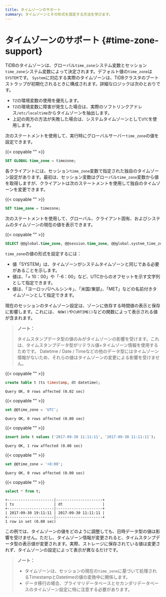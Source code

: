 ```yaml
---
title: タイムゾーンのサポート
summary: タイムゾーンとその形式を設定する方法を学びます。
---
```


# タイムゾーンのサポート {#time-zone-support}

TiDBのタイムゾーンは、グローバル`time_zone`システム変数とセッション`time_zone`システム変数によって決定されます。デフォルト値の`time_zone`は`SYSTEM`です。 `System`に対応する実際のタイムゾーンは、TiDBクラスタのブートストラップが初期化されるときに構成されます。詳細なロジックは次のとおりです。

-   `TZ`の環境変数の使用を優先します。
-   `TZ`の環境変数に障害が発生した場合は、実際のソフトリンクアドレス`/etc/localtime`からタイムゾーンを抽出します。
-   上記の両方の方法が失敗した場合は、システムタイムゾーンとして`UTC`を使用します。

次のステートメントを使用して、実行時にグローバルサーバー`time_zone`の値を設定できます。

{{< copyable "" >}}

```sql
SET GLOBAL time_zone = timezone;
```

各クライアントには、セッション`time_zone`変数で指定された独自のタイムゾーン設定があります。最初は、セッション変数はグローバル`time_zone`変数から値を取得しますが、クライアントは次のステートメントを使用して独自のタイムゾーンを変更できます。

{{< copyable "" >}}

```sql
SET time_zone = timezone;
```

次のステートメントを使用して、グローバル、クライアント固有、およびシステムのタイムゾーンの現在の値を表示できます。

{{< copyable "" >}}

```sql
SELECT @@global.time_zone, @@session.time_zone, @@global.system_time_zone;
```

`time_zone`の値の形式を設定するには：

-   値「SYSTEM」は、タイムゾーンがシステムタイムゾーンと同じである必要があることを示します。
-   値は、「+ 10：00」や「-6：00」など、UTCからのオフセットを示す文字列として指定できます。
-   値は、「ヨーロッパ/ヘルシンキ」、「米国/東部」、「MET」などの名前付きタイムゾーンとして指定できます。

現在のセッションのタイムゾーン設定は、ゾーンに依存する時間値の表示と保存に影響します。これには、 `NOW()`や`CURTIME()`などの関数によって表示される値が含まれます。

> **ノート：**
>
> タイムスタンプデータ型の値のみがタイムゾーンの影響を受けます。これは、タイムスタンプデータ型がリテラル値+タイムゾーン情報を使用するためです。 Datetime / Date / Timeなどの他のデータ型にはタイムゾーン情報がないため、それらの値はタイムゾーンの変更による影響を受けません。

{{< copyable "" >}}

```sql
create table t (ts timestamp, dt datetime);
```

```
Query OK, 0 rows affected (0.02 sec)
```

{{< copyable "" >}}

```sql
set @@time_zone = 'UTC';
```

```
Query OK, 0 rows affected (0.00 sec)
```

{{< copyable "" >}}

```sql
insert into t values ('2017-09-30 11:11:11', '2017-09-30 11:11:11');
```

```
Query OK, 1 row affected (0.00 sec)
```

{{< copyable "" >}}

```sql
set @@time_zone = '+8:00';
```

```
Query OK, 0 rows affected (0.00 sec)
```

{{< copyable "" >}}

```sql
select * from t;
```

```
+---------------------|---------------------+
| ts                  | dt                  |
+---------------------|---------------------+
| 2017-09-30 19:11:11 | 2017-09-30 11:11:11 |
+---------------------|---------------------+
1 row in set (0.00 sec)
```

この例では、タイムゾーンの値をどのように調整しても、日時データ型の値は影響を受けません。ただし、タイムゾーン情報が変更されると、タイムスタンプデータ型の表示値が変更されます。実際、ストレージに保存されている値は変更されず、タイムゾーンの設定によって表示が異なるだけです。

> **ノート：**
>
> -   タイムゾーンは、セッションの現在の`time_zone`に基づいて処理されるTimestampとDatetimeの値の変換中に関係します。
> -   データ移行の場合、プライマリデータベースとセカンダリデータベースのタイムゾーン設定に特に注意する必要があります。
